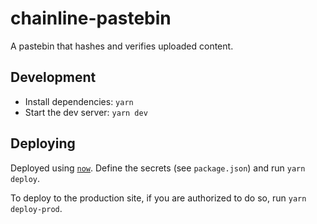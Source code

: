# chainline-pastebin
A pastebin that hashes and verifies uploaded content.

## Development
* Install dependencies: `yarn`
* Start the dev server: `yarn dev`

## Deploying
Deployed using [`now`](https://zeit.co/now). Define the secrets (see `package.json`) and run `yarn deploy`.

To deploy to the production site, if you are authorized to do so, run `yarn deploy-prod`.
